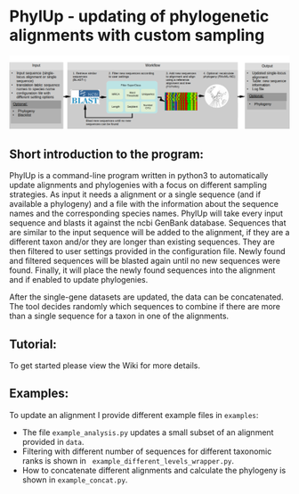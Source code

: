 # PhylUp - updating of phylogenetic alignments with custom sampling
![](./PhylUp_workflow.png)   
    
## Short introduction to the program:

PhylUp is a command-line program written in python3 to automatically update alignments and phylogenies with a focus on different sampling strategies.
As input it needs a alignment or a single sequence (and if available a phylogeny) and 
a file with the information about the sequence names and the corresponding species names. 
PhylUp will take every input sequence and blasts it against the ncbi GenBank database. 
Sequences that are similar to the input sequence will be added to the alignment, 
if they are a different taxon and/or they are longer than existing sequences.
They are then filtered to user settings provided in the configuration file.
Newly found and filtered sequences will be blasted again until no new sequences were found.
Finally, it will place the newly found sequences into the alignment and if enabled to update phylogenies.

After the single-gene datasets are updated, the data can be concatenated. 
The tool decides randomly which sequences to combine if there are more than a single sequence for a taxon in one of the alignments.


## Tutorial:

To get started please view the Wiki for more details.

## Examples:

To update an alignment I provide different example files in `examples`:
  * The file `example_analysis.py` updates a small subset of an alignment provided in `data`.
 * Filtering with different number of sequences for different taxonomic ranks is shown in ` example_different_levels_wrapper.py`.
 * How to concatenate different alignments and calculate the phylogeny is shown in `example_concat.py`.
   




  
